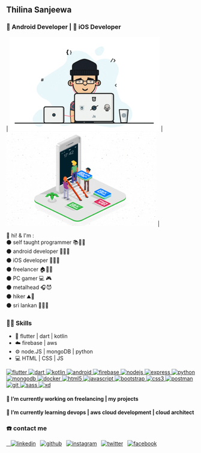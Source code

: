 

<!--
**thilina-dev/thilina-dev** is a ✨ _special_ ✨ repository because its `README.md` (this file) appears on your GitHub profile.

Here are some ideas to get you started:

- 🔭 I’m currently working on ...
- 🌱 I’m currently learning ...
- 👯 I’m looking to collaborate on ...
- 🤔 I’m looking for help with ...
- 💬 Ask me about ...
- 📫 How to reach me: ...
- 😄 Pronouns: ...
- ⚡ Fun fact: ...
-->

## Thilina Sanjeewa
### 📱 Android Developer  |  📱 iOS Developer

|  <img src="https://github.com/thilina-dev/thilina-dev/blob/main/giphy.gif" width="400" height="250"/> | <img src="https://github.com/thilina-dev/thilina-dev/blob/main/1.gif" width="400" height="250"/> |





👋 hi! & I'm :  
⚫ self taught programmer 📚👨‍💻  
⚫ android developer 📱👨‍💻  
⚫ iOS developer 📱👨‍💻  
⚫ freelancer 🏠👨‍💻  
⚫ PC gamer 💻 🎮  
⚫ metalhead 🎧😈  
⚫ hiker ⛰️🚶  
⚫ sri lankan 🙏🇱🇰     

### 👨‍💻 Skills
- 📱 flutter | dart | kotlin  
- ☁️ firebase | aws
- ⚙️ node.JS | mongoDB | python
- 💻 HTML | CSS | JS
<p align="left">
<a href="https://flutter.dev" target="_blank"> <img src="https://www.vectorlogo.zone/logos/flutterio/flutterio-icon.svg" alt="flutter" width="30" height="30"/> </a> 
<a href="https://dart.dev" target="_blank"> <img src="https://www.vectorlogo.zone/logos/dartlang/dartlang-icon.svg" alt="dart" width="30" height="30"/> </a> 
<a href="https://kotlinlang.org" target="_blank"> <img src="https://www.vectorlogo.zone/logos/kotlinlang/kotlinlang-icon.svg" alt="kotlin" width="30" height="30"/> </a> 
<a href="https://developer.android.com" target="_blank"> <img src="https://devicons.github.io/devicon/devicon.git/icons/android/android-original-wordmark.svg" alt="android" width="30" height="30"/> </a> 
<a href="https://firebase.google.com/" target="_blank"> <img src="https://www.vectorlogo.zone/logos/firebase/firebase-icon.svg" alt="firebase" width="30" height="30"/> </a> 
<a href="https://nodejs.org" target="_blank"> <img src="https://devicons.github.io/devicon/devicon.git/icons/nodejs/nodejs-original-wordmark.svg" alt="nodejs" width="30" height="30"/> </a> 
<a href="https://expressjs.com" target="_blank"> <img src="https://devicons.github.io/devicon/devicon.git/icons/express/express-original-wordmark.svg" alt="express" width="30" height="30"/> </a> 
<a href="https://www.python.org" target="_blank"> <img src="https://devicons.github.io/devicon/devicon.git/icons/python/python-original.svg" alt="python" width="30" height="30"/> </a> 
<a href="https://www.mongodb.com/" target="_blank"> <img src="https://devicons.github.io/devicon/devicon.git/icons/mongodb/mongodb-original-wordmark.svg" alt="mongodb" width="30" height="30"/> </a> 
<a href="https://www.docker.com/" target="_blank"> <img src="https://devicons.github.io/devicon/devicon.git/icons/docker/docker-original-wordmark.svg" alt="docker" width="30" height="30"/> </a> 
<a href="https://www.w3.org/html/" target="_blank"> <img src="https://devicons.github.io/devicon/devicon.git/icons/html5/html5-original-wordmark.svg" alt="html5" width="30" height="30"/> </a> 
<a href="https://developer.mozilla.org/en-US/docs/Web/JavaScript" target="_blank"> <img src="https://devicons.github.io/devicon/devicon.git/icons/javascript/javascript-original.svg" alt="javascript" width="30" height="30"/> </a> 
<a href="https://getbootstrap.com" target="_blank"> <img src="https://devicons.github.io/devicon/devicon.git/icons/bootstrap/bootstrap-plain.svg" alt="bootstrap" width="30" height="30"/> </a> 
<a href="https://www.w3schools.com/css/" target="_blank"> <img src="https://devicons.github.io/devicon/devicon.git/icons/css3/css3-original-wordmark.svg" alt="css3" width="30" height="30"/> </a> 
<a href="https://postman.com" target="_blank"> <img src="https://www.vectorlogo.zone/logos/getpostman/getpostman-icon.svg" alt="postman" width="30" height="30"/> </a> 
<a href="https://git-scm.com/" target="_blank"> <img src="https://www.vectorlogo.zone/logos/git-scm/git-scm-icon.svg" alt="git" width="30" height="30"/> </a> 
<a href="https://sass-lang.com" target="_blank"> <img src="https://devicons.github.io/devicon/devicon.git/icons/sass/sass-original.svg" alt="sass" width="30" height="30"/> </a> 
<a href="https://www.adobe.com/products/xd.html" target="_blank"> <img src="https://cdn.worldvectorlogo.com/logos/adobe-xd.svg" alt="xd" width="30" height="30"/> </a> </p>

#### 🔭 I’m currently working on freelancing | my projects 
#### 🌱 I’m currently learning devops | aws cloud development | cloud architect 

### ☎️ contact me 
[&nbsp;&nbsp;&nbsp;<img src='https://www.flaticon.com/svg/static/icons/svg/174/174857.svg' alt='linkedin' height='30'>](https://www.linkedin.com/in/thilina98/)&nbsp;&nbsp;&nbsp;[<img src='https://www.flaticon.com/svg/static/icons/svg/2111/2111425.svg' alt='github' height='30' >](https://github.com/thilina-dev)&nbsp;&nbsp;&nbsp;[<img src='https://www.flaticon.com/svg/static/icons/svg/174/174855.svg' alt='instagram' height='30'>](https://www.instagram.com/___thilina/)&nbsp;&nbsp;&nbsp;[<img src='https://www.flaticon.com/svg/static/icons/svg/733/733579.svg' alt='twitter' height='30'>](https://twitter.com/___thilina)&nbsp;&nbsp;&nbsp;[<img src='https://www.flaticon.com/svg/static/icons/svg/1384/1384053.svg' alt='facebook' height='30'>](https://www.facebook.com/thIlIna814)













